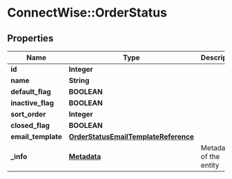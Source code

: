 # ConnectWise::OrderStatus

## Properties
Name | Type | Description | Notes
------------ | ------------- | ------------- | -------------
**id** | **Integer** |  | [optional] 
**name** | **String** |  | 
**default_flag** | **BOOLEAN** |  | [optional] 
**inactive_flag** | **BOOLEAN** |  | [optional] 
**sort_order** | **Integer** |  | [optional] 
**closed_flag** | **BOOLEAN** |  | [optional] 
**email_template** | [**OrderStatusEmailTemplateReference**](OrderStatusEmailTemplateReference.md) |  | [optional] 
**_info** | [**Metadata**](Metadata.md) | Metadata of the entity | [optional] 


